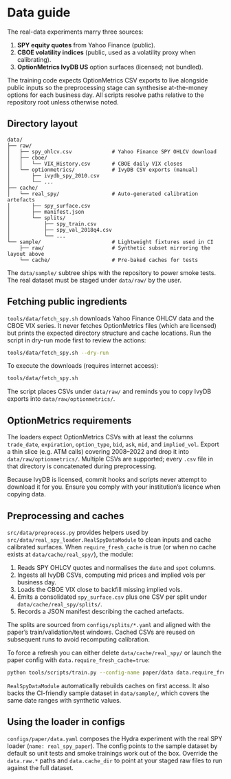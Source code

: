 # Data guide

The real-data experiments marry three sources:

1. **SPY equity quotes** from Yahoo Finance (public).
2. **CBOE volatility indices** (public, used as a volatility proxy when calibrating).
3. **OptionMetrics IvyDB US** option surfaces (licensed; not bundled).

The training code expects OptionMetrics CSV exports to live alongside public
inputs so the preprocessing stage can synthesise at-the-money options for each
business day. All scripts resolve paths relative to the repository root unless
otherwise noted.

## Directory layout

```
data/
├── raw/
│   ├── spy_ohlcv.csv             # Yahoo Finance SPY OHLCV download
│   ├── cboe/
│   │   └── VIX_History.csv       # CBOE daily VIX closes
│   └── optionmetrics/            # IvyDB CSV exports (manual)
│       ├── ivydb_spy_2010.csv
│       └── ...
├── cache/
│   └── real_spy/                 # Auto-generated calibration artefacts
│       ├── spy_surface.csv
│       ├── manifest.json
│       └── splits/
│           ├── spy_train.csv
│           ├── spy_val_2018q4.csv
│           └── ...
└── sample/                       # Lightweight fixtures used in CI
    ├── raw/                      # Synthetic subset mirroring the layout above
    └── cache/                    # Pre-baked caches for tests
```

The `data/sample/` subtree ships with the repository to power smoke tests. The
real dataset must be staged under `data/raw/` by the user.

## Fetching public ingredients

`tools/data/fetch_spy.sh` downloads Yahoo Finance OHLCV data and the CBOE VIX
series. It never fetches OptionMetrics files (which are licensed) but prints the
expected directory structure and cache locations. Run the script in dry-run mode
first to review the actions:

```bash
tools/data/fetch_spy.sh --dry-run
```

To execute the downloads (requires internet access):

```bash
tools/data/fetch_spy.sh
```

The script places CSVs under `data/raw/` and reminds you to copy IvyDB exports
into `data/raw/optionmetrics/`.

## OptionMetrics requirements

The loaders expect OptionMetrics CSVs with at least the columns
`trade_date`, `expiration`, `option_type`, `bid`, `ask`, `mid`, and
`implied_vol`. Export a thin slice (e.g. ATM calls) covering 2008–2022 and drop
it into `data/raw/optionmetrics/`. Multiple CSVs are supported; every `.csv`
file in that directory is concatenated during preprocessing.

Because IvyDB is licensed, commit hooks and scripts never attempt to download it
for you. Ensure you comply with your institution’s licence when copying data.

## Preprocessing and caches

`src/data/preprocess.py` provides helpers used by
`src/data/real_spy_loader.RealSpyDataModule` to clean inputs and cache
calibrated surfaces. When `require_fresh_cache` is true (or when no cache exists
at `data/cache/real_spy/`), the module:

1. Reads SPY OHLCV quotes and normalises the `date` and `spot` columns.
2. Ingests all IvyDB CSVs, computing mid prices and implied vols per business
   day.
3. Loads the CBOE VIX close to backfill missing implied vols.
4. Emits a consolidated `spy_surface.csv` plus one CSV per split under
   `data/cache/real_spy/splits/`.
5. Records a JSON manifest describing the cached artefacts.

The splits are sourced from `configs/splits/*.yaml` and aligned with the paper’s
train/validation/test windows. Cached CSVs are reused on subsequent runs to
avoid recomputing calibration.

To force a refresh you can either delete `data/cache/real_spy/` or launch the
paper config with `data.require_fresh_cache=true`:

```bash
python tools/scripts/train.py --config-name paper/data data.require_fresh_cache=true
```

`RealSpyDataModule` automatically rebuilds caches on first access. It also backs
the CI-friendly sample dataset in `data/sample/`, which covers the same date
ranges with synthetic values.

## Using the loader in configs

`configs/paper/data.yaml` composes the Hydra experiment with the real SPY loader
(`name: real_spy_paper`). The config points to the sample dataset by default so
unit tests and smoke trainings work out of the box. Override the `data.raw.*`
paths and `data.cache_dir` to point at your staged raw files to run against the
full dataset.
